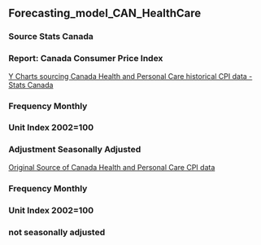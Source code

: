 ## Forecasting_model_CAN_HealthCare
### Source Stats Canada 
### Report: Canada Consumer Price Index

[Y Charts sourcing Canada Health and Personal Care historical CPI data - Stats Canada](https://ycharts.com/indicators/canada_health_and_personal_care_consumer_price_index)

### Frequency	Monthly
### Unit	Index 2002=100
### Adjustment	Seasonally Adjusted

[Original Source of Canada Health and Personal Care CPI data](https://www150.statcan.gc.ca/t1/tbl1/en/tv.action?pid=1810000408)

### Frequency	Monthly
### Unit	Index 2002=100
### not seasonally adjusted

